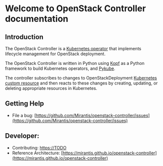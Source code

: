 # Welcome to OpenStack Controller documentation

## Introduction

The OpenStack Controller is a [Kubernetes operator](https://kubernetes.io/docs/concepts/extend-kubernetes/operator/)
that implements lifecycle management for OpenStack deployment.

The OpenStack Controller is written in Python using [Kopf](https://github.com/nolar/kopf) as a Python framework to build
Kubernetes operators, and [Pykube](https://pykube.readthedocs.io/en/latest/).

The controller subscribes to changes to OpenStackDeployment [Kubernetes custom resource](https://kubernetes.io/docs/concepts/extend-kubernetes/api-extension/custom-resources/)
and then reacts to these changes by creating, updating, or deleting appropriate resources in Kubernetes.

## Getting Help

* File a bug: [https://github.com/Mirantis/openstack-controller/issues](https://github.com/Mirantis/openstack-controller/issues)

## Developer: 

* Contributing: [https://TODO]()
* Reference Architecture:  [https://mirantis.github.io/openstack-controller](https://mirantis.github.io/openstack-controller)
